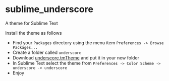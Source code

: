 sublime_underscore
==================

A theme for Sublime Text

Install the theme as follows

* Find your `Packages` directory using the menu item  `Preferences -> Browse Packages...`
* Create a folder called `underscore`
* Download [underscore.tmTheme](https://github.com/channingwalton/sublime_underscore/blob/master/underscore.tmTheme) and put it in your new folder
* In Sublime Text select the theme from `Preferences -> Color Scheme -> underscore -> underscore`
* Enjoy